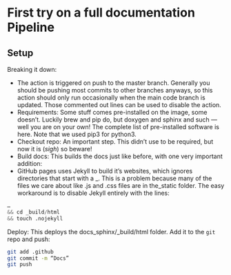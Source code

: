 # First try on a full documentation Pipeline

## Setup

Breaking it down:

* The action is triggered on push to the master branch. Generally you should be pushing most commits to other branches anyways, so this action should only run occasionally when the main code branch is updated. Those commented out lines can be used to disable the action.
* Requirements: Some stuff comes pre-installed on the image, some doesn’t. Luckily brew and pip do, but doxygen and sphinx and such — well you are on your own! The complete list of pre-installed software is here. Note that we used pip3 for python3.
* Checkout repo: An important step. This didn’t use to be required, but now it is (*sigh*) so beware!
* Build docs: This builds the docs just like before, with one very important addition:
* GitHub pages uses Jekyll to build it’s websites, which ignores directories that start with a _. This is a problem because many of the files we care about like .js and .css files are in the_static folder. The easy workaround is to disable Jekyll entirely with the lines:

```python
…
&& cd _build/html
&& touch .nojekyll

```

Deploy: This deploys the docs_sphinx/_build/html folder.
Add it to the `git` repo and push:

```bash
git add .github
git commit -m “Docs”
git push

```
